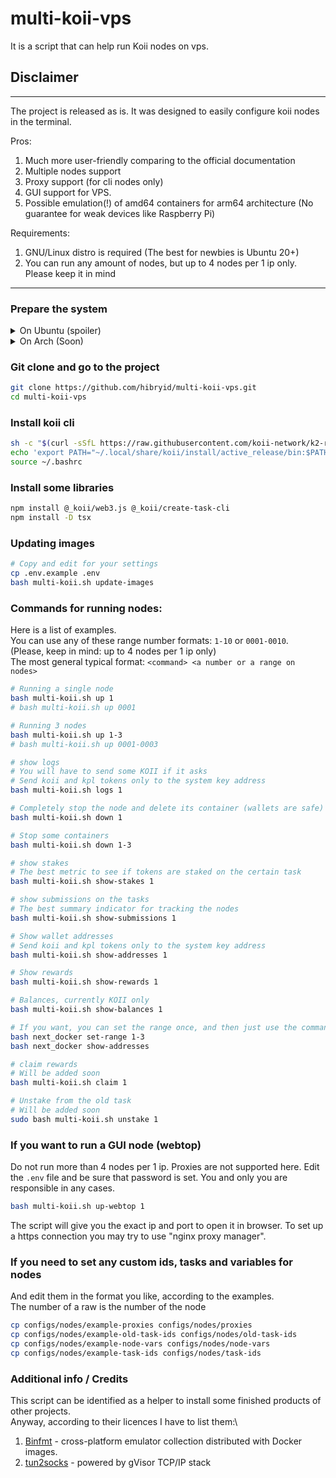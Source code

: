 # multi-koii-vps

It is a script that can help run Koii nodes on vps.

## Disclaimer
***
The project is released as is.
It was designed to easily configure koii nodes in the terminal.

Pros:
1. Much more user-friendly comparing to the official documentation
2. Multiple nodes support
3. Proxy support (for cli nodes only)
4. GUI support for VPS.
5. Possible emulation(!) of amd64 containers for arm64 architecture
(No guarantee for weak devices like Raspberry Pi)

Requirements:
1. GNU/Linux distro is required (The best for newbies is Ubuntu 20+)
2. You can run any amount of nodes, but up to 4 nodes per 1 ip only. Please keep it in mind
***

### Prepare the system
<details>
    <summary>On Ubuntu (spoiler)</summary>

#### Install required tools
```bash
sudo apt-get update
sudo apt-get install -y ca-certificates curl git jq zip unzip
```

#### Install docker if you don't have it
```bash
sudo install -m 0755 -d /etc/apt/keyrings
sudo curl -fsSL https://download.docker.com/linux/ubuntu/gpg -o /etc/apt/keyrings/docker.asc
sudo chmod a+r /etc/apt/keyrings/docker.asc

echo \
  "deb [arch=$(dpkg --print-architecture) signed-by=/etc/apt/keyrings/docker.asc] https://download.docker.com/linux/ubuntu \
  $(. /etc/os-release && echo "$VERSION_CODENAME") stable" | \
  sudo tee /etc/apt/sources.list.d/docker.list > /dev/null
sudo apt-get update

sudo apt-get install docker-ce docker-ce-cli containerd.io docker-buildx-plugin docker-compose-plugin -y

sudo groupadd docker
sudo usermod -aG docker $USER
newgrp docker
reset
```

#### Install nodejs
```bash
curl -fsSL https://deb.nodesource.com/setup_22.x | sudo -E bash - &&\
sudo apt-get install -y nodejs
```
</details>

<details>
    <summary>On Arch (Soon)</summary>
</details>

### Git clone and go to the project
```bash
git clone https://github.com/hibryid/multi-koii-vps.git
cd multi-koii-vps
```

### Install koii cli
```bash
sh -c "$(curl -sSfL https://raw.githubusercontent.com/koii-network/k2-release/master/k2-install-init_v1.16.4.sh)"
echo 'export PATH="~/.local/share/koii/install/active_release/bin:$PATH"' > ~/.bashrc
source ~/.bashrc
```

### Install some libraries
```bash
npm install @_koii/web3.js @_koii/create-task-cli
npm install -D tsx
```

### Updating images
```bash
# Copy and edit for your settings
cp .env.example .env
bash multi-koii.sh update-images
```

### Commands for running nodes:
Here is a list of examples.\
You can use any of these range number formats: `1-10` or `0001-0010`. \
(Please, keep in mind: up to 4 nodes per 1 ip only) \
The most general typical format: `<command> <a number or a range on nodes>`
```bash
# Running a single node
bash multi-koii.sh up 1
# bash multi-koii.sh up 0001

# Running 3 nodes
bash multi-koii.sh up 1-3
# bash multi-koii.sh up 0001-0003

# show logs
# You will have to send some KOII if it asks
# Send koii and kpl tokens only to the system key address
bash multi-koii.sh logs 1

# Completely stop the node and delete its container (wallets are safe)
bash multi-koii.sh down 1

# Stop some containers
bash multi-koii.sh down 1-3

# show stakes
# The best metric to see if tokens are staked on the certain task
bash multi-koii.sh show-stakes 1

# show submissions on the tasks
# The best summary indicator for tracking the nodes
bash multi-koii.sh show-submissions 1

# Show wallet addresses
# Send koii and kpl tokens only to the system key address
bash multi-koii.sh show-addresses 1

# Show rewards
bash multi-koii.sh show-rewards 1

# Balances, currently KOII only
bash multi-koii.sh show-balances 1

# If you want, you can set the range once, and then just use the command
bash next_docker set-range 1-3
bash next_docker show-addresses

# claim rewards
# Will be added soon
bash multi-koii.sh claim 1

# Unstake from the old task
# Will be added soon
sudo bash multi-koii.sh unstake 1
```

### If you want to run a GUI node (webtop)
Do not run more than 4 nodes per 1 ip. Proxies are not supported here.
Edit the `.env` file and be sure that password is set.
You and only you are responsible in any cases.

```bash
bash multi-koii.sh up-webtop 1
```
The script will give you the exact ip and port to open it in browser.
To set up a https connection you may try to use "nginx proxy manager".

### If you need to set any custom ids, tasks and variables for nodes
And edit them in the format you like, according to the examples. \
The number of a raw is the number of the node
```bash
cp configs/nodes/example-proxies configs/nodes/proxies
cp configs/nodes/example-old-task-ids configs/nodes/old-task-ids
cp configs/nodes/example-node-vars configs/nodes/node-vars
cp configs/nodes/example-task-ids configs/nodes/task-ids
```


### Additional info / Credits
This script can be identified as a helper to install some finished products of other projects.\
Anyway, according to their licences I have to list them:\
1. [Binfmt](https://github.com/tonistiigi/binfmt) - cross-platform emulator collection distributed with Docker images.
2. [tun2socks](https://github.com/xjasonlyu/tun2socks) - powered by gVisor TCP/IP stack